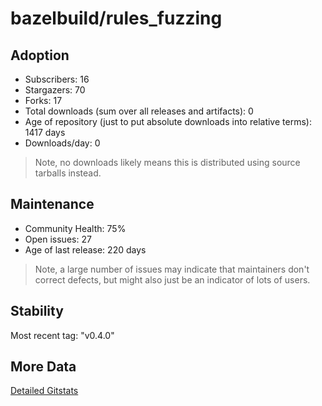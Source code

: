 # bazelbuild/rules_fuzzing

## Adoption

- Subscribers: 16
- Stargazers: 70
- Forks: 17
- Total downloads (sum over all releases and artifacts): 0
- Age of repository (just to put absolute downloads into relative terms): 1417 days
- Downloads/day: 0

> Note, no downloads likely means this is distributed using source tarballs instead.

## Maintenance

- Community Health: 75%
- Open issues: 27
- Age of last release: 220 days

> Note, a large number of issues may indicate that maintainers don't correct defects, but might also
> just be an indicator of lots of users.

## Stability

Most recent tag: "v0.4.0"

## More Data

[Detailed Gitstats](/bazel-catalog/gitstats/bazelbuild/rules_fuzzing)

